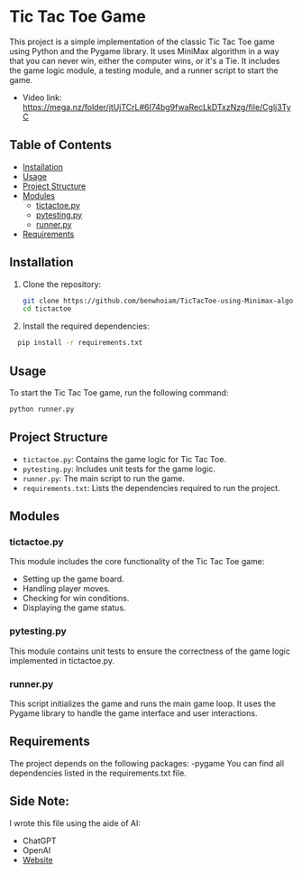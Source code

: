 # Tic Tac Toe Game

This project is a simple implementation of the classic Tic Tac Toe game using Python and the Pygame library. It uses MiniMax algorithm in a way that you can never win, either the computer wins, or it's a Tie. It includes the game logic module, a testing module, and a runner script to start the game.
- Video link: https://mega.nz/folder/jtUjTCrL#6I74bg9fwaRecLkDTxzNzg/file/Cglj3TyC
## Table of Contents
- [Installation](#installation)
- [Usage](#usage)
- [Project Structure](#project-structure)
- [Modules](#modules)
  - [tictactoe.py](#tictactoepy)
  - [pytesting.py](#pytestingpy)
  - [runner.py](#runnerpy)
- [Requirements](#requirements)

## Installation

1. Clone the repository:
   ```bash
   git clone https://github.com/benwhoiam/TicTacToe-using-Minimax-algorithm.git
   cd tictactoe
   ```
2. Install the required dependencies:
  ```bash
    pip install -r requirements.txt
  ```
## Usage
To start the Tic Tac Toe game, run the following command:
  ```bash
  python runner.py
  ```
## Project Structure
- `tictactoe.py`: Contains the game logic for Tic Tac Toe.
- `pytesting.py`: Includes unit tests for the game logic.
- `runner.py`: The main script to run the game.
- `requirements.txt`: Lists the dependencies required to run the project.
## Modules
### tictactoe.py
This module includes the core functionality of the Tic Tac Toe game:
- Setting up the game board.
- Handling player moves.
- Checking for win conditions.
- Displaying the game status.
### pytesting.py
This module contains unit tests to ensure the correctness of the game logic implemented in tictactoe.py.
### runner.py
This script initializes the game and runs the main game loop. It uses the Pygame library to handle the game interface and user interactions.

## Requirements
The project depends on the following packages:
-pygame
You can find all dependencies listed in the requirements.txt file.


## Side Note:
I wrote this file using the aide of AI:
- ChatGPT
- OpenAI
- [Website](https://www.openai.com)
